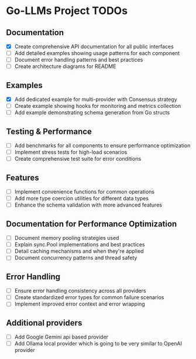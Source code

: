 # Go-LLMs Project TODOs

## Documentation
- [x] Create comprehensive API documentation for all public interfaces
- [ ] Add detailed examples showing usage patterns for each component
- [ ] Document error handling patterns and best practices
- [ ] Create architecture diagrams for README

## Examples
- [x] Add dedicated example for multi-provider with Consensus strategy
- [ ] Create example showing hooks for monitoring and metrics collection
- [ ] Add example demonstrating schema generation from Go structs

## Testing & Performance
- [ ] Add benchmarks for all components to ensure performance optimization
- [ ] Implement stress tests for high-load scenarios
- [ ] Create comprehensive test suite for error conditions

## Features
- [ ] Implement convenience functions for common operations
- [ ] Add more type coercion utilities for different data types
- [ ] Enhance the schema validation with more advanced features

## Documentation for Performance Optimization
- [ ] Document memory pooling strategies used
- [ ] Explain sync.Pool implementations and best practices
- [ ] Detail caching mechanisms and when they're applied
- [ ] Document concurrency patterns and thread safety

## Error Handling
- [ ] Ensure error handling consistency across all providers
- [ ] Create standardized error types for common failure scenarios
- [ ] Implement improved error context and error wrapping

## Additional providers
- [ ] Add Google Gemini api based provider
- [ ] Add Ollama local provider which is going to be very similar to OpenAI provider
